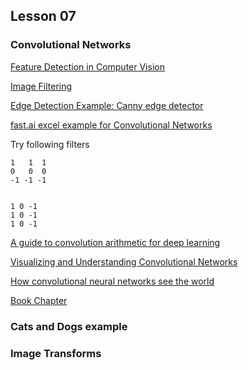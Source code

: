 ## Lesson 07

### Convolutional Networks

[Feature Detection in Computer Vision](https://en.wikipedia.org/wiki/Feature_detection_(computer_vision))

[Image Filtering](http://ai.stanford.edu/~syyeung/cvweb/tutorial1.html)

[Edge Detection Example: Canny edge detector ](https://en.wikipedia.org/wiki/Canny_edge_detector)

[fast.ai excel example for Convolutional Networks](https://github.com/fastai/courses/blob/master/deeplearning1/excel/conv-example.xlsx)

Try following filters
	
	1   1  1
	0   0  0
	-1 -1 -1


	1 0 -1
	1 0 -1
	1 0 -1

[A guide to convolution arithmetic for deep learning](https://arxiv.org/abs/1603.07285)


[Visualizing and Understanding Convolutional Networks](https://arxiv.org/abs/1311.2901)


[How convolutional neural networks see the world](https://blog.keras.io/how-convolutional-neural-networks-see-the-world.html)


[Book Chapter](https://d2l.ai/chapter_convolutional-neural-networks/index.html)

### Cats and Dogs example

### Image Transforms

